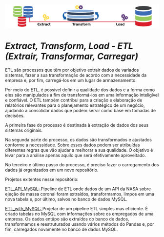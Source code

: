 <img src="banner.jpg"/>

# *Extract, Transform, Load - ETL (Extrair, Transformar, Carregar)*

ETL são processos que têm por objetivo extrair dados de variados sistemas, 
fazer a sua transformação de acordo com a necessidade da empresa e, por fim, carregá-los em um lugar de armazenamento.

Por meio do ETL, é possível definir a qualidade dos dados e a forma como eles são manipulados a fim de transformá-los em uma informação inteligível e confiável.
O ETL também contribui para a criação e elaboração de relatórios relevantes para o planejamento estratégico de um negócio, 
ajudando a consolidar dados que podem servir como base em tomadas de decisões.

A primeira fase do processo é destinada à extração de dados dos seus sistemas originais.

Na segunda parte do processo, os dados são transformados e ajustados conforme a necessidade.
Sobre esses dados podem ser atribuídas diferentes regras que vão ajudar a melhorar a sua qualidade. 
O objetivo é levar para a análise apenas aquilo que será efetivamente aproveitado.

No terceiro e último passo do processo, é preciso fazer o carregamento dos dados já organizados em um novo repositório.

Projetos exitentes nesse repositório:

<a href="https://github.com/MichelinJV/E_T_L/blob/master/ETL_API_MySQL.ipynb">ETL_API_MySQL: </a>
Pipeline de ETL onde dados de um API da NASA sobre ejeção de massa coronal foram extraídos, transformamos, limpos em uma nova tabela e, 
por último, salvos no banco de dados MySQL.


<a href="https://github.com/MichelinJV/E_T_L/blob/master/ETl_with_MySQL.ipynb">ETL_with_MySQL: </a>
Projetar de um pipeline ETL simples mas eficiente. É criado tabelas no MySQL com informações sobre os empregados de uma empresa.
Os dados entãpo são extraídos do banco de dados, transformamos e reestruturados usando vários métodos do Pandas e, por fim, carregados novamente no banco de dados MySQL.

